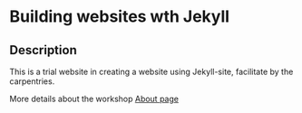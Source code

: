 # Building websites wth Jekyll 

## Description 

This is a trial website in creating a website using Jekyll-site, facilitate by the carpentries. 

More details about the workshop [About page](about)

